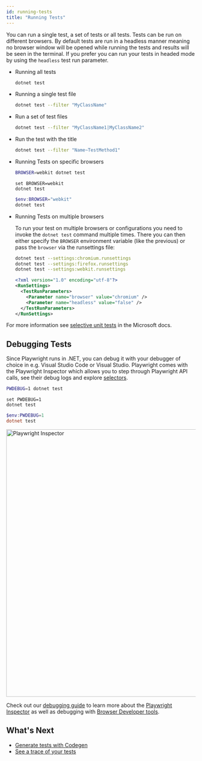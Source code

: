 ```yaml
---
id: running-tests
title: "Running Tests"
---
```


You can run a single test, a set of tests or all tests. Tests can be run on different browsers. By default tests are run in a headless manner meaning no browser window will be opened while running the tests and results will be seen in the terminal. If you prefer you can run your tests in headed mode by using the `headless` test run parameter.

- Running all tests

  ```bash
  dotnet test
  ```

- Running a single test file

  ```bash
  dotnet test --filter "MyClassName"
  ```

- Run a set of test files

  ```bash
  dotnet test --filter "MyClassName1|MyClassName2"
  ```

- Run the test with the title

  ```bash
  dotnet test --filter "Name~TestMethod1"
  ```

- Running Tests on specific browsers

  ```bash tab=bash-bash
  BROWSER=webkit dotnet test
  ```

  ```batch tab=bash-batch
  set BROWSER=webkit
  dotnet test
  ```

  ```powershell tab=bash-powershell
  $env:BROWSER="webkit"
  dotnet test
  ```

- Running Tests on multiple browsers
  
  To run your test on multiple browsers or configurations you need to invoke the `dotnet test` command multiple times. There you can then either specify the `BROWSER` environment variable (like the previous) or pass the `browser` via the runsettings file:

  ```bash
  dotnet test --settings:chromium.runsettings
  dotnet test --settings:firefox.runsettings
  dotnet test --settings:webkit.runsettings
  ```

  ```xml
  <?xml version="1.0" encoding="utf-8"?>
  <RunSettings>
    <TestRunParameters>
      <Parameter name="browser" value="chromium" />
      <Parameter name="headless" value="false" />
    </TestRunParameters>
  </RunSettings>
  ```

For more information see [selective unit tests](https://docs.microsoft.com/en-us/dotnet/core/testing/selective-unit-tests?pivots=mstest) in the Microsoft docs.

## Debugging Tests

Since Playwright runs in .NET, you can debug it with your debugger of choice in e.g. Visual Studio Code or Visual Studio. Playwright comes with the Playwright Inspector which allows you to step through Playwright API calls, see their debug logs and explore [selectors](./selectors.md).

```bash tab=bash-bash lang=csharp
PWDEBUG=1 dotnet test
```

```batch tab=bash-batch lang=csharp
set PWDEBUG=1
dotnet test
```

```powershell tab=bash-powershell lang=csharp
$env:PWDEBUG=1
dotnet test
```

<img width="712" alt="Playwright Inspector" src="https://user-images.githubusercontent.com/883973/108614092-8c478a80-73ac-11eb-9597-67dfce110e00.png"></img>

Check out our [debugging guide](./debug.md) to learn more about the [Playwright Inspector](./debug.md#playwright-inspector) as well as debugging with [Browser Developer tools](./debug.md#browser-developer-tools).


## What's Next

- [Generate tests with Codegen](./codegen.md)
- [See a trace of your tests](./trace-viewer.md)
